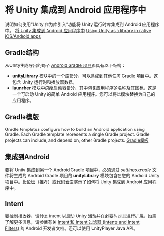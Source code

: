 
# 将 Unity 集成到 Android 应用程序中

说明如何使用“Unity 作为库引入”功能将 Unity 运行时库集成到 Android 应用程序中。
[将 Unity 集成到 Android 应用程序中](https://docs.unity3d.com/cn/2021.2/Manual/UnityasaLibrary-Android.html)
[Using Unity as a library in native iOS/Android apps](https://forum.unity.com/threads/using-unity-as-a-library-in-native-ios-android-apps.685195/)

## Gradle结构

从Unity生成导出的每个 [Android Gradle 项目](https://docs.unity3d.com/cn/2021.2/Manual/android-gradle-overview.html)都具有以下结构：
- **unityLibrary** 模块中的一个库部分，可以集成到其他任何 Gradle 项目中。这包含 Unity 运行时和播放器数据。
- **launcher** 模块中的瘦启动器部分，其中包含应用程序的名称及其图标。这是一个可启动 Unity 的简单 Android 应用程序。您可以将此模块替换为自己的应用程序。

## Gradle模版

Gradle templates configure how to build an Android application using Gradle. Each Gradle template represents a single Gradle project. Gradle projects can include, and depend on, other Gradle projects. [Gradle模板](https://docs.unity3d.com/cn/2021.2/Manual/gradle-templates.html)

## 集成到Android

要将 Unity 集成到另一个 Android Gradle 项目中，必须通过 _settings.gradle_ 文件将生成的 Android Gradle 项目的 **unityLibrary** 模块包含在您的 Android Unity 项目中。此[论坛](https://forum.unity.com/threads/integration-unity-as-a-library-in-native-android-app-version-2.751712/)（推荐）或[代码仓库](https://github.com/Unity-Technologies/uaal-example/blob/master/docs/android.md)演示了如何将 Unity 集成到 Android 应用程序中。

## Intent

要控制播放器，请转发 Intent 以启动 Unity 活动并在必要时对其进行扩展。如需了解更多信息，请参阅有关 [Intent 和 Intent 过滤器 (Intents and Intent Filters)](https://developer.android.com/guide/components/intents-filters) 的 Android 开发者文档。还可以使用 UnityPlayer Java API。
